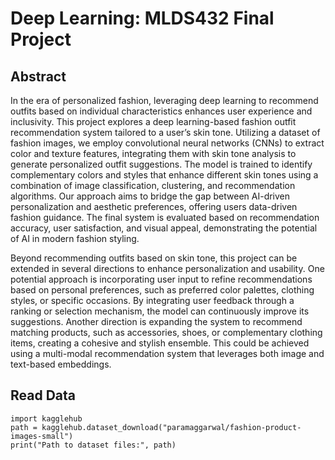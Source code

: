 # Deep Learning: MLDS432 Final Project

Abstract 
-- 
In the era of personalized fashion, leveraging deep learning to recommend outfits based on individual characteristics enhances user experience and inclusivity. This project explores a deep learning-based fashion outfit recommendation system tailored to a user’s skin tone. Utilizing a dataset of fashion images, we employ convolutional neural networks (CNNs) to extract color and texture features, integrating them with skin tone analysis to generate personalized outfit suggestions. The model is trained to identify complementary colors and styles that enhance different skin tones using a combination of image classification, clustering, and recommendation algorithms. Our approach aims to bridge the gap between AI-driven personalization and aesthetic preferences, offering users data-driven fashion guidance. The final system is evaluated based on recommendation accuracy, user satisfaction, and visual appeal, demonstrating the potential of AI in modern fashion styling. 

Beyond recommending outfits based on skin tone, this project can be extended in several directions to enhance personalization and usability. One potential approach is incorporating user input to refine recommendations based on personal preferences, such as preferred color palettes, clothing styles, or specific occasions. By integrating user feedback through a ranking or selection mechanism, the model can continuously improve its suggestions. Another direction is expanding the system to recommend matching products, such as accessories, shoes, or complementary clothing items, creating a cohesive and stylish ensemble. This could be achieved using a multi-modal recommendation system that leverages both image and text-based embeddings.

 Read Data
--
```
import kagglehub
path = kagglehub.dataset_download("paramaggarwal/fashion-product-images-small")
print("Path to dataset files:", path)
```
